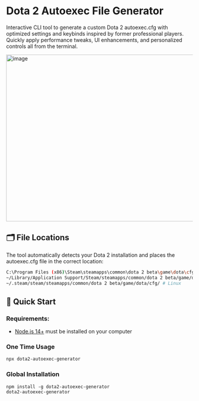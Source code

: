 ﻿# Dota 2 Autoexec File Generator
Interactive CLI tool to generate a custom Dota 2 autoexec.cfg with optimized settings and keybinds inspired by former professional players. Quickly apply performance tweaks, UI enhancements, and personalized controls all from the terminal.

<img width="600" height="450" alt="image" src="https://github.com/user-attachments/assets/c8341cd7-7ca6-4117-a51a-88c8549ee0c8" />

## 🗂️ File Locations  
The tool automatically detects your Dota 2 installation and places the autoexec.cfg file in the correct location:
```bash
C:\Program Files (x86)\Steam\steamapps\common\dota 2 beta\game\dota\cfg\ # Windows
~/Library/Application Support/Steam/steamapps/common/dota 2 beta/game/dota/cfg/ # MacOS
~/.steam/steam/steamapps/common/dota 2 beta/game/dota/cfg/ # Linux
```
  
## 🚀 Quick Start

### Requirements:
- [Node.js 14+](https://nodejs.org/en/download) must be installed on your computer 

### One Time Usage
```bash
npx dota2-autoexec-generator
```

### Global Installation
```
npm install -g dota2-autoexec-generator
dota2-autoexec-generator
```


